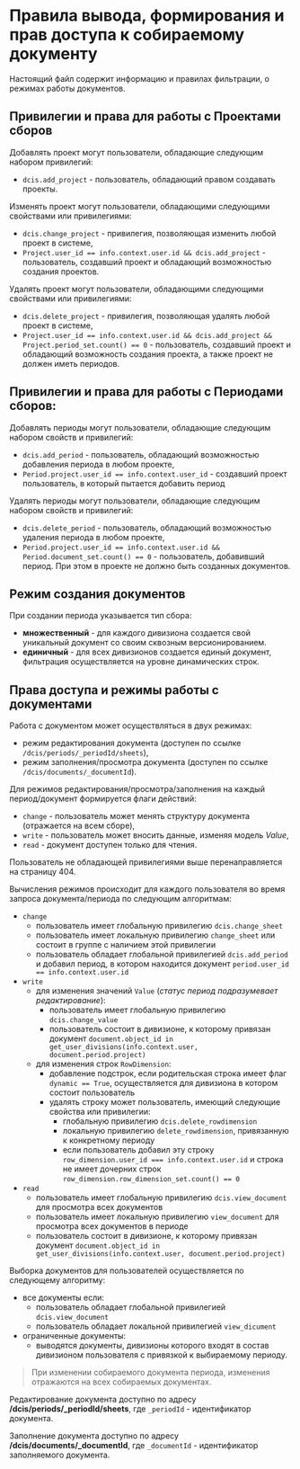#  Правила вывода, формирования и прав доступа к собираемому документу

Настоящий файл содержит информацию и правилах фильтрации, о режимах работы документов.


## Привилегии и права для работы с **Проектами** сборов
Добавлять проект могут пользователи, обладающие следующим набором привилегий:
- `dcis.add_project` - пользователь, обладающий правом создавать проекты.

Изменять проект могут пользователи, обладающими следующими свойствами или привилегиями:
- `dcis.change_project` - привилегия, позволяющая изменить любой проект в системе,
- `Project.user_id == info.context.user.id && dcis.add_project` - пользователь, 
  создавший проект и обладающий возможностью создания проектов.

Удалять проект могут пользователи, обладающими следующими свойствами или привилегиями:
- `dcis.delete_project` - привилегия, позволяющая удалять любой проект в системе,
- `Project.user_id == info.context.user.id && dcis.add_project && Project.period_set.count() == 0` - пользователь,
  создавший проект и обладающий возможность создания проекта, а также проект не должен иметь периодов.

## Привилегии и права для работы с **Периодами** сборов:

Добавлять периоды могут пользователи, обладающие следующим набором свойств и привилегий:
- `dcis.add_period` - пользователь, обладающий возможностью добавления периода в любом проекте,
- `Period.project.user_id == info.context.user_id` - создавший проект пользователь, в который пытается добавить период

Удалять периоды могут пользователи, обладающие следующим набором свойств и привилегий:
- `dcis.delete_period` - пользователь, обладающий возможностью удаления периода в любом проекте,
- `Period.project.user_id == info.context.user.id && Period.document_set.count() == 0` - пользователь,
  добавивший период. При этом в проекте не должно быть созданных документов.

## Режим создания документов

При создании периода указывается тип сбора:
- **множественный** - для каждого дивизиона создается свой уникальный документ со своим сквозным версионированием. 
- **единичный** - для всех дивизионов создается единый документ, фильтрация осуществляется на уровне динамических строк.

## Права доступа и режимы работы с документами

Работа с документом может осуществляться в двух режимах:
- режим редактирования документа (доступен по ссылке `/dcis/periods/_periodId/sheets`),
- режим заполнения/просмотра документа (доступен по ссылке `/dcis/documents/_documentId`).

Для режимов редактирования/просмотра/заполнения на каждый период/документ формируется флаги действий:
- `change` - пользователь может менять структуру документа (отражается на всем сборе),
- `write` - пользователь может вносить данные, изменяя модель *Value*,
- `read` - документ доступен только для чтения.

Пользователь не обладающей привилегиями выше перенаправляется на страницу 404.

Вычисления режимов происходит для каждого пользователя во время запроса документа/периода по следующим алгоритмам:
- `change`
  - пользователь имеет глобальную привилегию `dcis.change_sheet`
  - пользователь имеет локальную привилегию `change_sheet` или состоит в группе с наличием этой привилегии
  - пользователь обладает глобальной привилегией `dcis.add_period` и добавил период,
    в котором находится документ `period.user_id == info.context.user.id`
- `write`
  - для изменения значений `Value` (*статус период подразумевает редактирование*):
    - пользователь имеет глобальную привилегию `dcis.change_value`
    - пользователь состоит в дивизионе, к которому привязан документ
      `document.object_id in get_user_divisions(info.context.user, document.period.project)`
  - для изменения строк `RowDimension`:
    - добавление подстрок, если родительская строка имеет флаг `dynamic == True`,
      осуществляется для дивизиона в котором состоит пользователь
    - удалять строку может пользователь, имеющий следующие свойства или привилегии:
      - глобальную привилегию `dcis.delete_rowdimension`
      - локальную привилегию `delete_rowdimension`, привязанную к конкретному периоду
      - если пользователь добавил эту строку `row_dimension.user_id === info.context.user.id` 
        и строка не имеет дочерних строк `row_dimension.row_dimension_set.count() == 0`
- `read`
  - пользователь имеет глобальную привилегию `dcis.view_document` для просмотра всех документов
  - пользователь имеет локальную привилегию `view_document` для просмотра всех документов в периоде
  - пользователь состоит в дивизионе,
    к которому привязан документ `document.object_id in get_user_divisions(info.context.user, document.period.project)`

Выборка документов для пользователей осуществляется по следующему алгоритму:
- все документы если:
  - пользователь обладает глобальной привилегией `dcis.view_document`
  - пользователь обладает локальной привилегией `view_dicument`
- ограниченные документы:
  - выводятся документы, дивизионы которого входят в состав дивизионом пользователя с привязкой к выбираемому периоду.

> При изменении собираемого документа периода, изменения отражаются на всех собираемых документах.

Редактирование документа доступно по адресу **/dcis/periods/_periodId/sheets**,
где `_periodId` - идентификатор документа.

Заполнение документа доступно по адресу **/dcis/documents/_documentId**,
где `_documentId` - идентификатор заполняемого документа.

